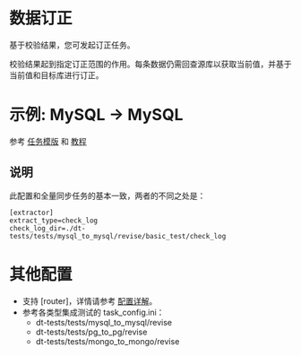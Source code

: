 # 数据订正

基于校验结果，您可发起订正任务。

校验结果起到指定订正范围的作用。每条数据仍需回查源库以获取当前值，并基于当前值和目标库进行订正。

# 示例: MySQL -> MySQL

参考 [任务模版](../../templates/mysql_to_mysql.md) 和 [教程](../../en/tutorial/mysql_to_mysql.md)

## 说明

此配置和全量同步任务的基本一致，两者的不同之处是：

```
[extractor]
extract_type=check_log
check_log_dir=./dt-tests/tests/mysql_to_mysql/revise/basic_test/check_log
```

# 其他配置

- 支持 [router]，详情请参考 [配置详解](../config.md)。
- 参考各类型集成测试的 task_config.ini：
    - dt-tests/tests/mysql_to_mysql/revise
    - dt-tests/tests/pg_to_pg/revise
    - dt-tests/tests/mongo_to_mongo/revise

